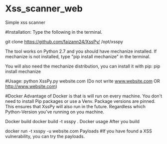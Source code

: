 # Xss_scanner_web
Simple xss scanner

#Installation:
Type the following in the terminal.

git clone https://github.com/faizann24/XssPy/ /opt/xsspy

The tool works on Python 2.7 and you should have mechanize installed. If mechanize is not installed, type "pip install mechanize" in the terminal.

You will also need the mechanize distribution, you can install it with pip: pip install mechanize

#Usage:
python XssPy.py website.com (Do not write www.website.com OR http://www.website.com)

#Docker
Advantage of Docker is that is will run on every machine. You don't need to install Pip packages or use a Venv. Package versions are pinned. This ensures that XssPy will also run in the future. Regardless which Python-Version you've running on you machine.

Docker build
docker build -t xsspy .
Docker usage
After you build

docker run -t xsspy -u website.com
Payloads
#If you have found a XSS vulnerability, you can try the payloads.
